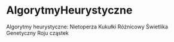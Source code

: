 # AlgorytmyHeurystyczne
Algorytmy heurystyczne:
Nietoperza
Kukułki
Różnicowy
Świetlika
Genetyczny
Roju cząstek
